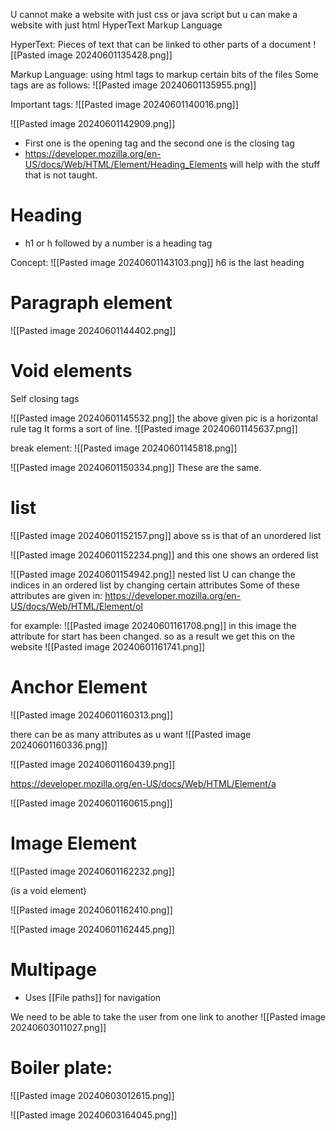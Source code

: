 U cannot make a website with just css or java script but u can make a website with just html
HyperText Markup Language

HyperText: Pieces of text that can be linked to other parts of a document
 ![[Pasted image 20240601135428.png]]

Markup Language: using html tags to markup certain bits of the files
Some tags are as follows:
![[Pasted image 20240601135955.png]]

Important tags:
![[Pasted image 20240601140016.png]]

![[Pasted image 20240601142909.png]]
- First one is the opening tag and the second one is the closing tag
- https://developer.mozilla.org/en-US/docs/Web/HTML/Element/Heading_Elements will help with the stuff that is not taught.

# Heading
- h1 or h followed by a number is a heading tag 

Concept:
![[Pasted image 20240601143103.png]]
h6 is the last heading

# Paragraph element

![[Pasted image 20240601144402.png]]

# Void elements

Self closing tags

![[Pasted image 20240601145532.png]]
the above given pic is a horizontal rule tag
It forms a sort of line.
![[Pasted image 20240601145637.png]]

break element:
![[Pasted image 20240601145818.png]]

![[Pasted image 20240601150334.png]]
These are the same.

# list

![[Pasted image 20240601152157.png]]
above ss is that of an unordered list

![[Pasted image 20240601152234.png]]
and this one shows an ordered list

![[Pasted image 20240601154942.png]]
nested list
U can change the indices in an ordered list by changing certain attributes
Some of these attributes are given in:
https://developer.mozilla.org/en-US/docs/Web/HTML/Element/ol

for example:
![[Pasted image 20240601161708.png]]
in this image the attribute for start has been changed.
so as a result we get this on the website
![[Pasted image 20240601161741.png]]
# Anchor Element

![[Pasted image 20240601160313.png]]

there can be as many attributes as u want
![[Pasted image 20240601160336.png]]

![[Pasted image 20240601160439.png]]

https://developer.mozilla.org/en-US/docs/Web/HTML/Element/a

![[Pasted image 20240601160615.png]]

# Image Element

![[Pasted image 20240601162232.png]]

(is a void element)

![[Pasted image 20240601162410.png]]

![[Pasted image 20240601162445.png]]

# Multipage

- Uses [[File paths]] for navigation

We need to be able to take the user from one link to another
![[Pasted image 20240603011027.png]]

# Boiler plate:
![[Pasted image 20240603012615.png]]

![[Pasted image 20240603164045.png]]

